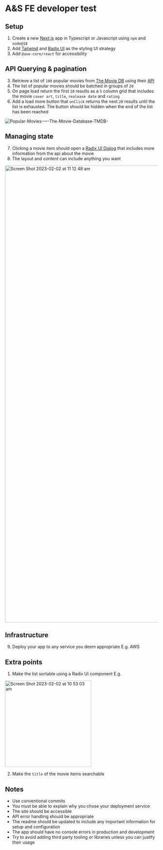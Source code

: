 # A&S FE developer test
## Setup
1. Create a new [Next.js](https://nextjs.org/) app in Typescript or Javascript using `npm` and `node@18`
2. Add [Tailwind](https://tailwindcss.com/) and [Radix UI](https://www.radix-ui.com/) as the styling UI strategy
3. Add `@axe-core/react` for accessibility

## API Querying & pagination
3. Retrieve a list of `100` popular movies from [The Movie DB](https://www.themoviedb.org/) using their [API](https://developers.themoviedb.org/3/getting-started/introduction)
4. The list of popular movies should be batched in groups of `20`
5. On page load return the first `20` results as a `5` column grid that includes the movie `cover art`, `title`, `realease date` and `rating`
6. Add a load more button that `onClick` returns the next `20` results until the list is exhausted. The button should be hidden when the end of the list has been reached

![Popular-Movies-—-The-Movie-Database-TMDB-](https://user-images.githubusercontent.com/5527769/216195797-a0dd80b4-8538-492e-8907-62b32b7f5712.png)

## Managing state
7. Clicking a movie item should open a [Radix UI Dialog](https://www.radix-ui.com/docs/primitives/components/dialog) that includes more information from the api about the movie
8. The layout and content can include anything you want

<img width="1502" alt="Screen Shot 2023-02-02 at 11 12 48 am" src="https://user-images.githubusercontent.com/5527769/216198173-7fd6ac42-ff7a-49d3-9e1c-707c45dafe51.png">

## Infrastructure
9. Deploy your app to any service you deem appropriate E.g. AWS

## Extra points
1. Make the list sortable using a Radix UI component E.g.

<img width="284" alt="Screen Shot 2023-02-02 at 10 53 03 am" src="https://user-images.githubusercontent.com/5527769/216194464-6361e132-1c7e-4460-b737-9961bab1044e.png">

2. Make the `title` of the movie items searchable

## Notes
- Use conventional commits
- You must be able to explain why you chose your deployment service
- The site should be accessible
- API error handling should be appropriate
- The readme should be updated to include any important information for setup and configuration
- The app should have no console errors in production and development
- Try to avoid adding third party tooling or libraries unless you can justify their usage
